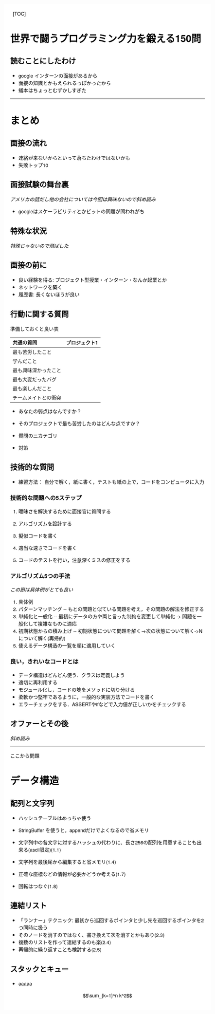 <div style="background-color: #fff; box-sizing: border-box; color: black; font-family: 'Helvetica Neue', Helvetica, sans-serif; font-size: 16px; min-width: 680px; padding: 20px;">
 
[TOC]

# 世界で闘うプログラミング力を鍛える150問   


## 読むことにしたわけ   


-   google インターンの面接があるから
-   面接の知識とかもえられるっぽかったから
-   蟻本はちょっとむずかしすぎた

--------------


# まとめ   

## 面接の流れ   


-   連絡が来ないからといって落ちたわけではないかも
-   失敗トップ10

## 面接試験の舞台裏   


_アメリカの話だし他の会社については今回は興味ないので斜め読み_


-   googleはスケーラビリティとかビットの問題が問われがち

## 特殊な状況   


_特殊じゃないので飛ばした_

## 面接の前に   


-   良い経験を得る: プロジェクト型授業・インターン・なんか起業とか
-   ネットワークを築く
-   履歴書: 長くないほうが良い

## 行動に関する質問   


準備しておくと良い表

| 共通の質問 | プロジェクト1 |
|:---------- |:------- |
| 最も苦労したこと |         |
| 学んだこと |         |
| 最も興味深かったこと |         |
| 最も大変だったバグ |         |
| 最も楽しんだこと |         |
| チームメイトとの衝突 |


-   あなたの弱点はなんですか？
-   そのプロジェクトで最も苦労したのはどんな点ですか？
-   質問の三カテゴリ

-   対策

## 技術的な質問   



-   練習方法： 自分で解く，紙に書く，テストも紙の上で，コードをコンピュータに入力

### 技術的な問題への5ステップ   



1.   曖昧さを解決するために面接官に質問する

2.   アルゴリズムを設計する

3.   擬似コードを書く

4.   適当な速さでコードを書く

5.   コードのテストを行い，注意深くミスの修正をする

### アルゴリズム5つの手法   


_この節は具体例がとても良い_


1.   具体例
2.   パターンマッチング -- もとの問題と似ている問題を考え，その問題の解法を修正する
3.   単純化と一般化 -- 最初にデータの方や両と言った制約を変更して単純化 -> 問題を一般化して複雑なものに適応
4.   初期状態からの積み上げ -- 初期状態について問題を解く→次の状態について解く->Nについて解く(再帰的)
5.   使えるデータ構造の一覧を順に適用していく

### 良い，きれいなコードとは   



-   データ構造はどんどん使う．クラスは定義しよう
-   適切に再利用する
-   モジュール化し，コードの塊をメソッドに切り分ける
-   柔軟かつ堅牢であるように，一般的な実装方法でコードを書く
-   エラーチェックをする．ASSERTやifなどで入力値が正しいかをチェックする

## オファーとその後   


_斜め読み_

--------------

ここから問題

# データ構造   

## 配列と文字列   


-   ハッシュテーブルはめっちゃ使う
-   
    StringBuffer を使うと，appendだけでよくなるので省メモリ
    
-   
    文字列中の各文字に対するハッシュの代わりに、長さ256の配列を用意することも出来る(ascii限定)(1.1)
    
-   文字列を最後尾から編集すると省メモリ(1.4)
-   正確な座標などの情報が必要かどうか考える(1.7)
-   回転はつなぐ(1.8)

## 連結リスト   



-   「ランナー」テクニック: 最初から巡回するポインタと少し先を巡回するポインタを2つ同時に扱う
-   そのノードを消すのではなく、書き換えて次を消すとかもあり(2.3)
-   複数のリストを作って連結するのも楽(2.4)
-   再帰的に繰り返すことも検討する(2.5)

## スタックとキュー   



-   aaaaa

$$\sum_{k=1}^n k^2$$


<span style="display:none;"><span style="font-size: 100%; display: inline-block;" title="MathJax_SVG">![undefined](/Users/sho/Google_Drive/evnd/20170301/img/svgdaa23cc5e3d9d0e3e69a01d9a3a2b58a.png "svgdaa23cc5e3d9d0e3e69a01d9a3a2b58a.png")    
</span>
$$x$$
</span>

</div>
    
